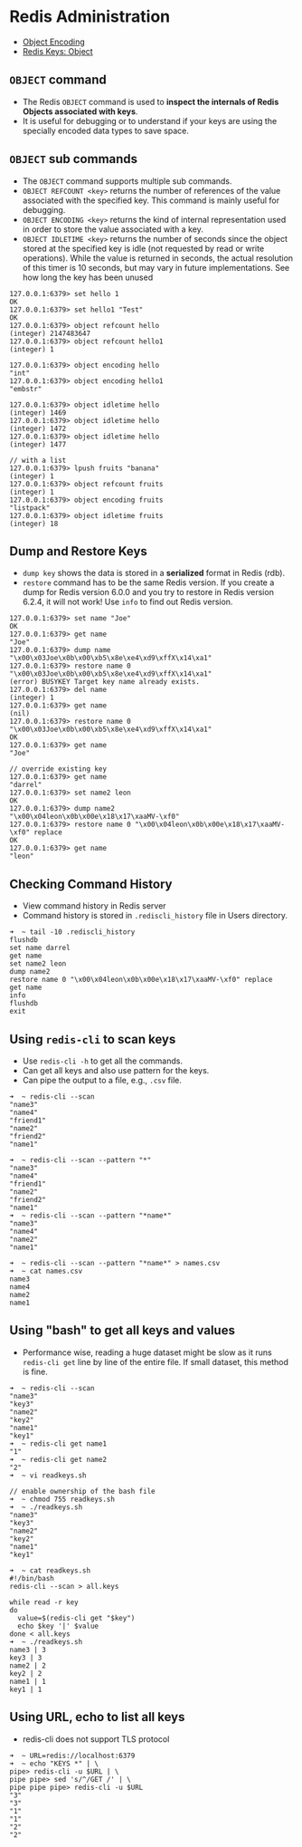 # Redis Administration

- [Object Encoding](https://redis.io/commands/object-encoding/)
- [Redis Keys: Object](https://www.w3resource.com/redis/redis-object-key.php#:~:text=OBJECT%20subcommand%20%5Barguments%20%5Barguments%20.,data%20types%20to%20save%20space.)

## `OBJECT` command

- The Redis `OBJECT` command is used to **inspect the internals of Redis Objects associated with keys**.
- It is useful for debugging or to understand if your keys are using the specially encoded data types to save space.

## `OBJECT` sub commands

- The `OBJECT` command supports multiple sub commands.
- `OBJECT REFCOUNT <key>` returns the number of references of the value associated with the specified key. This command is mainly useful for debugging.
- `OBJECT ENCODING <key>` returns the kind of internal representation used in order to store the value associated with a key.
- `OBJECT IDLETIME <key>` returns the number of seconds since the object stored at the specified key is idle (not requested by read or write operations). While the value is returned in seconds, the actual resolution of this timer is 10 seconds, but may vary in future implementations. See how long the key has been unused

```
127.0.0.1:6379> set hello 1
OK
127.0.0.1:6379> set hello1 "Test"
OK
127.0.0.1:6379> object refcount hello
(integer) 2147483647
127.0.0.1:6379> object refcount hello1
(integer) 1

127.0.0.1:6379> object encoding hello
"int"
127.0.0.1:6379> object encoding hello1
"embstr"

127.0.0.1:6379> object idletime hello
(integer) 1469
127.0.0.1:6379> object idletime hello
(integer) 1472
127.0.0.1:6379> object idletime hello
(integer) 1477

// with a list
127.0.0.1:6379> lpush fruits "banana"
(integer) 1
127.0.0.1:6379> object refcount fruits
(integer) 1
127.0.0.1:6379> object encoding fruits
"listpack"
127.0.0.1:6379> object idletime fruits
(integer) 18
```

## Dump and Restore Keys

- `dump key` shows the data is stored in a **serialized** format in Redis (rdb).
- `restore` command has to be the same Redis version. If you create a dump for Redis version 6.0.0 and you try to restore in Redis version 6.2.4, it will not work! Use `info` to find out Redis version.

```
127.0.0.1:6379> set name "Joe"
OK
127.0.0.1:6379> get name
"Joe"
127.0.0.1:6379> dump name
"\x00\x03Joe\x0b\x00\xb5\x8e\xe4\xd9\xffX\x14\xa1"
127.0.0.1:6379> restore name 0 "\x00\x03Joe\x0b\x00\xb5\x8e\xe4\xd9\xffX\x14\xa1"
(error) BUSYKEY Target key name already exists.
127.0.0.1:6379> del name
(integer) 1
127.0.0.1:6379> get name
(nil)
127.0.0.1:6379> restore name 0 "\x00\x03Joe\x0b\x00\xb5\x8e\xe4\xd9\xffX\x14\xa1"
OK
127.0.0.1:6379> get name
"Joe"

// override existing key
127.0.0.1:6379> get name
"darrel"
127.0.0.1:6379> set name2 leon
OK
127.0.0.1:6379> dump name2
"\x00\x04leon\x0b\x00e\x18\x17\xaaMV-\xf0"
127.0.0.1:6379> restore name 0 "\x00\x04leon\x0b\x00e\x18\x17\xaaMV-\xf0" replace
OK
127.0.0.1:6379> get name
"leon"
```

## Checking Command History

- View command history in Redis server
- Command history is stored in `.rediscli_history` file in Users directory.

```
➜  ~ tail -10 .rediscli_history
flushdb
set name darrel
get name
set name2 leon
dump name2
restore name 0 "\x00\x04leon\x0b\x00e\x18\x17\xaaMV-\xf0" replace
get name
info
flushdb
exit
```

## Using `redis-cli` to scan keys

- Use `redis-cli -h` to get all the commands.
- Can get all keys and also use pattern for the keys.
- Can pipe the output to a file, e.g., `.csv` file.

```
➜  ~ redis-cli --scan
"name3"
"name4"
"friend1"
"name2"
"friend2"
"name1"

➜  ~ redis-cli --scan --pattern "*"
"name3"
"name4"
"friend1"
"name2"
"friend2"
"name1"
➜  ~ redis-cli --scan --pattern "*name*"
"name3"
"name4"
"name2"
"name1"

➜  ~ redis-cli --scan --pattern "*name*" > names.csv
➜  ~ cat names.csv
name3
name4
name2
name1
```

## Using "bash" to get all keys and values

- Performance wise, reading a huge dataset might be slow as it runs `redis-cli get` line by line of the entire file. If small dataset, this method is fine.

```
➜  ~ redis-cli --scan
"name3"
"key3"
"name2"
"key2"
"name1"
"key1"
➜  ~ redis-cli get name1
"1"
➜  ~ redis-cli get name2
"2"
➜  ~ vi readkeys.sh

// enable ownership of the bash file
➜  ~ chmod 755 readkeys.sh
➜  ~ ./readkeys.sh
"name3"
"key3"
"name2"
"key2"
"name1"
"key1"
```

```
➜  ~ cat readkeys.sh
#!/bin/bash
redis-cli --scan > all.keys

while read -r key
do
  value=$(redis-cli get "$key")
  echo $key '|' $value
done < all.keys
➜  ~ ./readkeys.sh
name3 | 3
key3 | 3
name2 | 2
key2 | 2
name1 | 1
key1 | 1
```

## Using URL, echo to list all keys

- redis-cli does not support TLS protocol

```
➜  ~ URL=redis://localhost:6379 
➜  ~ echo "KEYS *" | \         
pipe> redis-cli -u $URL | \
pipe pipe> sed 's/^/GET /' | \
pipe pipe pipe> redis-cli -u $URL 
"3"
"3"
"1"
"1"
"2"
"2"
```